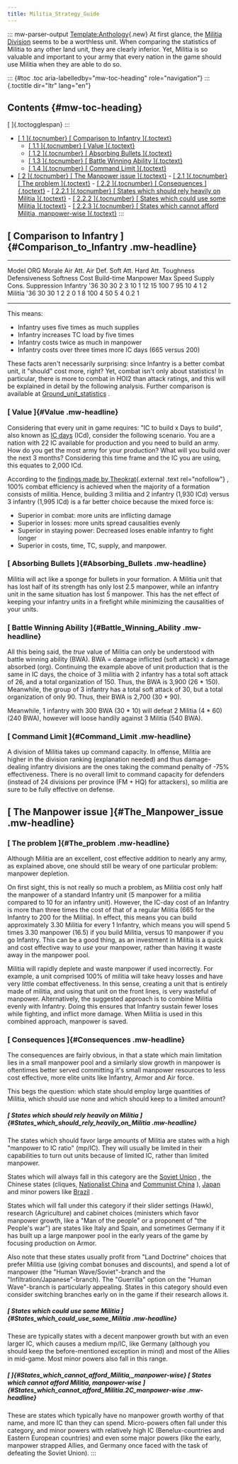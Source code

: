```yaml
---
title: Militia_Strategy_Guide
---
```


::: mw-parser-output
[Template:Anthology](/wiki/index.php?title=Template:Anthology&action=edit&redlink=1 "Template:Anthology (page does not exist)"){.new}
At first glance, the [Militia
Division](/wiki/Militia_Division "Militia Division") seems to be a
worthless unit. When comparing the statistics of Militia to any other
land unit, they are clearly inferior. Yet, Militia is so valuable and
important to your army that every nation in the game should use Militia
when they are able to do so.

::: {#toc .toc aria-labelledby="mw-toc-heading" role="navigation"}
::: {.toctitle dir="ltr" lang="en"}

## Contents {#mw-toc-heading}

[ ]{.toctogglespan}
:::

- [[ 1 ]{.tocnumber} [ Comparison to Infantry
  ]{.toctext}](#Comparison_to_Infantry)
  - [[ 1.1 ]{.tocnumber} [ Value ]{.toctext}](#Value)
  - [[ 1.2 ]{.tocnumber} [ Absorbing Bullets
    ]{.toctext}](#Absorbing_Bullets)
  - [[ 1.3 ]{.tocnumber} [ Battle Winning Ability
    ]{.toctext}](#Battle_Winning_Ability)
  - [[ 1.4 ]{.tocnumber} [ Command Limit
    ]{.toctext}](#Command_Limit)
- [[ 2 ]{.tocnumber} [ The Manpower issue
  ]{.toctext}](#The_Manpower_issue) - [[ 2.1 ]{.tocnumber} [ The problem ]{.toctext}](#The_problem) - [[ 2.2 ]{.tocnumber} [ Consequences ]{.toctext}](#Consequences) - [[ 2.2.1 ]{.tocnumber} [ States which should rely heavily on
  Militia
  ]{.toctext}](#States_which_should_rely_heavily_on_Militia) - [[ 2.2.2 ]{.tocnumber} [ States which could use some Militia
  ]{.toctext}](#States_which_could_use_some_Militia) - [[ 2.2.3 ]{.tocnumber} [ States which cannot afford Militia,
  manpower-wise
  ]{.toctext}](#States_which_cannot_afford_Militia.2C_manpower-wise)
  :::

## [ Comparison to Infantry ]{#Comparison_to_Infantry .mw-headline}

---

Model ORG Morale Air Att. Air Def. Soft Att. Hard Att. Toughness Defensiveness Softness Cost Build-time Manpower Max Speed Supply Cons. Suppression
Infantry \'36 30 30 2 3 10 1 12 15 100 7 95 10 4 1 2
Militia \'36 30 30 1 2 2 0 1 8 100 4 50 5 4 0.2 1

---

This means:

- Infantry uses five times as much supplies
- Infantry increases TC load by five times
- Infantry costs twice as much in manpower
- Infantry costs over three times more IC days (665 versus 200)

These facts aren\'t necessarily surprising: since Infantry is a better
combat unit, it \"should\" cost more, right? Yet, combat isn\'t only
about statistics! In particular, there is more to combat in HOI2 than
attack ratings, and this will be explained in detail by the following
analysis. Further comparison is available at
[Ground_unit_statistics](/wiki/Ground_unit_statistics "Ground unit statistics")
.

### [ Value ]{#Value .mw-headline}

Considering that every unit in game requires: \"IC to build x Days to
build\", also known as [IC days](/wiki/IC_days "IC days") (ICd),
consider the following scenario. You are a nation with 22 IC available
for production and you need to build an army. How do you get the most
army for your production? What will you build over the next 3 months?
Considering this time frame and the IC you are using, this equates to
2,000 ICd.

According to the [findings made by
Theokrat](http://forum.paradoxplaza.com/forum/showthread.php?t=296740){.external
.text rel="nofollow"} , 100% combat efficiency is achieved when the
majority of a formation consists of militia. Hence, building 3 militia
and 2 infantry (1,930 ICd) versus 3 infantry (1,995 ICd) is a far better
choice because the mixed force is:

- Superior in combat: more units are inflicting damage
- Superior in losses: more units spread causalities evenly
- Superior in staying power: Decreased loses enable infantry to fight
  longer
- Superior in costs, time, TC, supply, and manpower.

### [ Absorbing Bullets ]{#Absorbing_Bullets .mw-headline}

Militia will act like a sponge for bullets in your formation. A Militia
unit that has lost half of its strength has only lost 2.5 manpower,
while an infantry unit in the same situation has lost 5 manpower. This
has the net effect of keeping your infantry units in a firefight while
minimizing the causalities of your units.

### [ Battle Winning Ability ]{#Battle_Winning_Ability .mw-headline}

All this being said, the _true_ value of Militia can only be understood
with battle winning ability (BWA). BWA = damage inflicted (soft attack)
x damage absorbed (org). Continuing the example above of unit production
that is the same in IC days, the choice of 3 militia with 2 infantry has
a total soft attack of 26, and a total organization of 150. Thus, the
BWA is 3,900 (26 \* 150). Meanwhile, the group of 3 infantry has a total
soft attack of 30, but a total organization of only 90. Thus, their BWA
is 2,700 (30 \* 90).

Meanwhile, 1 infantry with 300 BWA (30 \* 10) will defeat 2 Militia (4 \* 60) (240 BWA), however will loose handily against 3 Militia (540
BWA).

### [ Command Limit ]{#Command_Limit .mw-headline}

A division of Militia takes up command capacity. In offense, Militia are
higher in the division ranking (explanation needed) and thus
damage-dealing infantry divisions are the ones taking the command
penalty of -75% effectiveness. There is no overall limit to command
capacity for defenders (instead of 24 divisions per province (FM + HQ)
for attackers), so militia are sure to be fully effective on defense.

## [ The Manpower issue ]{#The_Manpower_issue .mw-headline}

### [ The problem ]{#The_problem .mw-headline}

Although Militia are an excellent, cost effective addition to nearly any
army, as explained above, one should still be weary of one particular
problem: manpower depletion.

On first sight, this is not really so much a problem, as Militia cost
only half the manpower of a standard Infantry unit (5 manpower for a
militia compared to 10 for an infantry unit). However, the IC-day cost
of an Infantry is more than three times the cost of that of a regular
Militia (665 for the Infantry to 200 for the Militia). In effect, this
means you can build approximately 3.30 Militia for every 1 Infantry,
which means you will spend 5 times 3.30 manpower (16.5) if you build
Militia, versus 10 manpower if you go Infantry. This can be a good
thing, as an investment in Militia is a quick and cost effective way to
_use_ your manpower, rather than having it waste away in the manpower
pool.

Militia will rapidly deplete and waste manpower if used incorrectly. For
example, a unit comprised 100% of militia will take heavy losses and
have very little combat effectiveness. In this sense, creating a unit
that is entirely made of militia, and using that unit on the front
lines, is very wasteful of manpower. Alternatively, the suggested
approach is to combine Militia evenly with Infantry. Doing this ensures
that Infantry sustain fewer loses while fighting, and inflict more
damage. When Militia is used in this combined approach, manpower is
saved.

### [ Consequences ]{#Consequences .mw-headline}

The consequences are fairly obvious, in that a state which main
limitation lies in a small manpower pool and a similarly slow growth in
manpower is oftentimes better served committing it\'s small manpower
resources to less cost effective, more elite units like Infantry, Armor
and Air force.

This begs the question: which state should employ large quantities of
Militia, which should use none and which should keep to a limited
amount?

##### [ States which should rely heavily on Militia ]{#States_which_should_rely_heavily_on_Militia .mw-headline}

The states which should favor large amounts of Militia are states with a
high \"manpower to IC ratio\" (mp/IC). They will usually be limited in
their capabilities to turn out units because of limited IC, rather than
limited manpower.

States which will always fall in this category are the [Soviet
Union](/wiki/Soviet_Union "Soviet Union") , the Chinese states (cliques,
[Nationalist China](/wiki/Nationalist_China "Nationalist China") and
[Communist China](/wiki/Communist_China "Communist China") ),
[Japan](/wiki/Japan "Japan") and minor powers like
[Brazil](/wiki/Brazil "Brazil") .

States which will fall under this category if their slider settings
(Hawk), research (Agriculture) and cabinet choices (ministers which
favor manpower growth, like a \"Man of the people\" or a proponent of
\"the People\'s war\") are states like Italy and Spain, and sometimes
Germany if it has built up a large manpower pool in the early years of
the game by focusing production on Armor.

Also note that these states usually profit from \"Land Doctrine\"
choices that prefer Militia use (giving combat bonuses and discounts),
and spend a lot of manpower (the \"Human Wave/Soviet\"-branch and the
\"Infiltration/Japanese\"-branch). The \"Guerrilla\" option on the
\"Human Wave\"-branch is particularly appealing. States in this category
should even consider switching branches early on in the game if their
research allows it.

##### [ States which could use some Militia ]{#States_which_could_use_some_Militia .mw-headline}

These are typically states with a decent manpower growth but with an
even larger IC, which causes a medium mp/IC, like Germany (although you
should keep the before-mentioned exception in mind) and most of the
Allies in mid-game. Most minor powers also fall in this range.

##### [ ]{#States_which_cannot_afford_Militia,\_manpower-wise} [ States which cannot afford Militia, manpower-wise ]{#States_which_cannot_afford_Militia.2C_manpower-wise .mw-headline}

These are states which typically have no manpower growth worthy of that
name, and more IC than they can spend. Micro-powers often fall under
this category, and minor powers with relatively high IC
(Benelux-countries and Eastern European countries) and even some major
powers (like the early, manpower strapped Allies, and Germany once faced
with the task of defeating the Soviet Union).
:::
